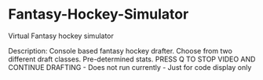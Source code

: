 # Fantasy-Hockey-Simulator
Virtual Fantasy hockey simulator 

Description: 
  Console based fantasy hockey drafter. Choose from two different draft classes. Pre-determined stats.
   PRESS Q TO STOP VIDEO AND CONTINUE DRAFTING - Does not run currently - Just for code display only
